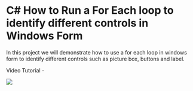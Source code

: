 # C# How to Run a For Each loop to identify different controls in Windows Form
In this project we will demonstrate how to use a for each loop in windows form to identify different controls such as picture box, buttons and label. 

Video Tutorial - 

[![](http://img.youtube.com/vi/TZudVQnANpY/0.jpg)](http://www.youtube.com/watch?v=TZudVQnANpY "MOO ICT For each loop example")
